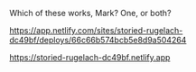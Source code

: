 Which of these works, Mark? One, or both?

https://app.netlify.com/sites/storied-rugelach-dc49bf/deploys/66c66b574bcb5e8d9a504264

https://storied-rugelach-dc49bf.netlify.app
